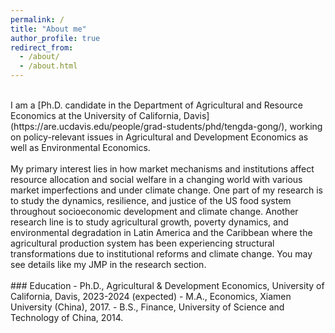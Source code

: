 ```yaml
---
permalink: /
title: "About me"
author_profile: true
redirect_from: 
  - /about/
  - /about.html
---
```


<br>
I am a [Ph.D. candidate in the Department of Agricultural and Resource Economics at the University of California, Davis](https://are.ucdavis.edu/people/grad-students/phd/tengda-gong/), working on policy-relevant issues in Agricultural and Development Economics as well as Environmental Economics. 
<br>
<br> 
My primary interest lies in how market mechanisms and institutions affect resource allocation and social welfare in a changing world with various market imperfections and under climate change. One part of my research is to study the dynamics, resilience, and justice of the US food system throughout socioeconomic development and climate change. Another research line is to study agricultural growth, poverty dynamics, and environmental degradation in Latin America and the Caribbean where the agricultural production system has been experiencing structural transformations due to institutional reforms and climate change. You may see details like my JMP in the research section.
<br>
<br>
### Education
- Ph.D., Agricultural & Development Economics, University of California, Davis, 2023-2024 (expected)
- M.A., Economics, Xiamen University (China), 2017.
- B.S., Finance, University of Science and Technology of China, 2014.
<br>

